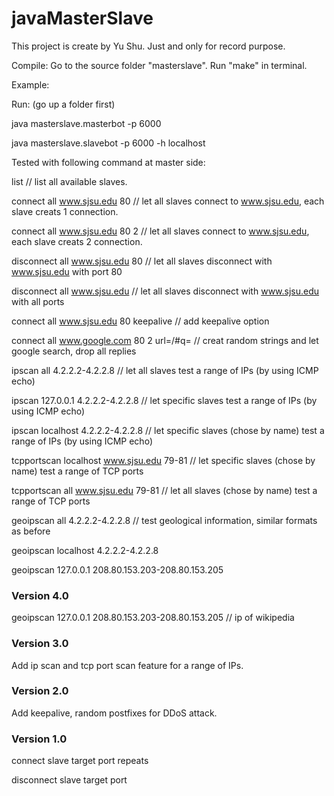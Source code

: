 # javaMasterSlave

This project is create by Yu Shu. Just and only for record purpose.

Compile:
Go to the source folder "masterslave".
Run "make" in terminal.

Example:

Run: (go up a folder first)

java masterslave.masterbot -p 6000

java masterslave.slavebot -p 6000 -h localhost

Tested with following command at master side:

list // list all available slaves.

connect all www.sjsu.edu 80 // let all slaves connect to www.sjsu.edu, each slave creats 1 connection.

connect all www.sjsu.edu 80 2 // let all slaves connect to www.sjsu.edu, each slave creats 2 connection.

disconnect all www.sjsu.edu 80 // let all slaves disconnect with www.sjsu.edu with port 80

disconnect all www.sjsu.edu // let all slaves disconnect with www.sjsu.edu with all ports

connect all www.sjsu.edu 80 keepalive // add keepalive option

connect all www.google.com 80 2 url=/#q= // creat random strings and let google search, drop all replies

ipscan all 4.2.2.2-4.2.2.8 // let all slaves test a range of IPs (by using ICMP echo)

ipscan 127.0.0.1 4.2.2.2-4.2.2.8 // let specific slaves test a range of IPs (by using ICMP echo)

ipscan localhost 4.2.2.2-4.2.2.8 // let specific slaves (chose by name) test a range of IPs (by using ICMP echo)

tcpportscan localhost www.sjsu.edu 79-81 // let specific slaves (chose by name) test a range of TCP ports

tcpportscan all www.sjsu.edu 79-81 // let all slaves (chose by name) test a range of TCP ports

geoipscan all 4.2.2.2-4.2.2.8 // test geological information, similar formats as before

geoipscan localhost 4.2.2.2-4.2.2.8

geoipscan 127.0.0.1 208.80.153.203-208.80.153.205 


### Version 4.0

geoipscan 127.0.0.1 208.80.153.203-208.80.153.205
// ip of wikipedia

### Version 3.0

Add ip scan and tcp port scan feature for a range of IPs.

### Version 2.0

Add keepalive, random postfixes for DDoS attack.

### Version 1.0

connect slave target port repeats

disconnect slave target port
